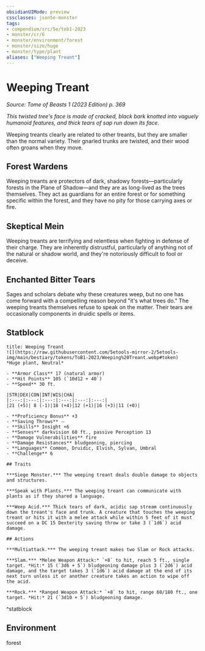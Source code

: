 ```yaml
---
obsidianUIMode: preview
cssclasses: json5e-monster
tags:
- compendium/src/5e/tob1-2023
- monster/cr/6
- monster/environment/forest
- monster/size/huge
- monster/type/plant
aliases: ["Weeping Treant"]
---
```

# Weeping Treant
*Source: Tome of Beasts 1 (2023 Edition) p. 369*  

*This twisted tree's face is made of cracked, black bark knotted into vaguely humanoid features, and thick tears of sap run down its face.*

Weeping treants clearly are related to other treants, but they are smaller than the normal variety. Their gnarled trunks are twisted, and their wood often groans when they move.

## Forest Wardens

Weeping treants are protectors of dark, shadowy forests—particularly forests in the Plane of Shadow—and they are as long-lived as the trees themselves. They act as guardians for an entire forest or for something specific within the forest, and they have no pity for those carrying axes or fire.

## Skeptical Mein

Weeping treants are terrifying and relentless when fighting in defense of their charge. They are inherently distrustful, particularly of anything not of the natural or shadow world, and they're notoriously difficult to fool or deceive.

## Enchanted Bitter Tears

Sages and scholars debate why these creatures weep, but no one has come forward with a compelling reason beyond "it's what trees do." The weeping treants themselves refuse to speak on the matter. Their tears are occasionally components in druidic spells or items.

## Statblock

```ad-statblock
title: Weeping Treant
![](https://raw.githubusercontent.com/5etools-mirror-2/5etools-img/main/bestiary/tokens/ToB1-2023/Weeping%20Treant.webp#token)
*Huge plant, Neutral*

- **Armor Class** 17 (natural armor)
- **Hit Points** 105 (`10d12 + 40`)
- **Speed** 30 ft.

|STR|DEX|CON|INT|WIS|CHA|
|:---:|:---:|:---:|:---:|:---:|:---:|
|21 (+5)| 8 (-1)|18 (+4)|12 (+1)|16 (+3)|11 (+0)|

- **Proficiency Bonus** +3
- **Saving Throws** ⏤
- **Skills** Insight +6
- **Senses** darkvision 60 ft., passive Perception 13
- **Damage Vulnerabilities** fire
- **Damage Resistances** bludgeoning, piercing
- **Languages** Common, Druidic, Elvish, Sylvan, Umbral
- **Challenge** 6

## Traits

***Siege Monster.*** The weeping treant deals double damage to objects and structures.

***Speak with Plants.*** The weeping treant can communicate with plants as if they shared a language.

***Weep Acid.*** Thick tears of dark, acidic sap stream continuously down the treant's face and trunk. A creature that touches the weeping treant or hits it with a melee attack while within 5 feet of it must succeed on a DC 15 Dexterity saving throw or take 3 (`1d6`) acid damage.

## Actions

***Multiattack.*** The weeping treant makes two Slam or Rock attacks.

***Slam.*** *Melee Weapon Attack:* `+8` to hit, reach 5 ft., single target. *Hit:* 15 (`3d6 + 5`) bludgeoning damage plus 3 (`2d6`) acid damage, and the target takes 3 (`1d6`) acid damage at the end of its next turn unless it or another creature takes an action to wipe off the acid.

***Rock.*** *Ranged Weapon Attack:* `+8` to hit, range 60/180 ft., one target. *Hit:* 21 (`3d10 + 5`) bludgeoning damage.
```
^statblock

## Environment

forest